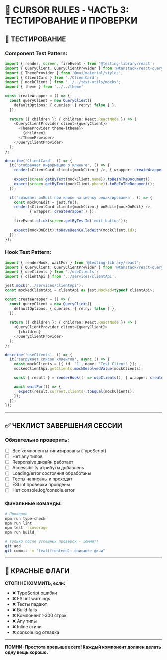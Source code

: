 # 🤖 CURSOR RULES - ЧАСТЬ 3: ТЕСТИРОВАНИЕ И ПРОВЕРКИ

## 🧪 ТЕСТИРОВАНИЕ

### Component Test Pattern:
```typescript
import { render, screen, fireEvent } from '@testing-library/react';
import { QueryClient, QueryClientProvider } from '@tanstack/react-query';
import { ThemeProvider } from '@mui/material/styles';
import { ClientCard } from './ClientCard';
import { mockClient } from '../../test-utils/mocks';
import { theme } from '../../theme';

const createWrapper = () => {
  const queryClient = new QueryClient({
    defaultOptions: { queries: { retry: false } },
  });
  
  return ({ children }: { children: React.ReactNode }) => (
    <QueryClientProvider client={queryClient}>
      <ThemeProvider theme={theme}>
        {children}
      </ThemeProvider>
    </QueryClientProvider>
  );
};

describe('ClientCard', () => {
  it('отображает информацию о клиенте', () => {
    render(<ClientCard client={mockClient} />, { wrapper: createWrapper() });
    
    expect(screen.getByText(mockClient.name)).toBeInTheDocument();
    expect(screen.getByText(mockClient.phone)).toBeInTheDocument();
  });

  it('вызывает onEdit при клике на кнопку редактирования', () => {
    const mockOnEdit = jest.fn();
    render(<ClientCard client={mockClient} onEdit={mockOnEdit} />, 
           { wrapper: createWrapper() });
    
    fireEvent.click(screen.getByTestId('edit-button'));
    
    expect(mockOnEdit).toHaveBeenCalledWith(mockClient.id);
  });
});
```

### Hook Test Pattern:
```typescript
import { renderHook, waitFor } from '@testing-library/react';
import { QueryClient, QueryClientProvider } from '@tanstack/react-query';
import { useClients } from './useClients';
import { clientApi } from '../services/clientApi';

jest.mock('../services/clientApi');
const mockedClientApi = clientApi as jest.Mocked<typeof clientApi>;

const createWrapper = () => {
  const queryClient = new QueryClient({
    defaultOptions: { queries: { retry: false } },
  });
  
  return ({ children }: { children: React.ReactNode }) => (
    <QueryClientProvider client={queryClient}>
      {children}
    </QueryClientProvider>
  );
};

describe('useClients', () => {
  it('загружает список клиентов', async () => {
    const mockClients = [{ id: '1', name: 'Test Client' }];
    mockedClientApi.getClients.mockResolvedValue(mockClients);

    const { result } = renderHook(() => useClients(), { wrapper: createWrapper() });

    await waitFor(() => {
      expect(result.current.clients).toEqual(mockClients);
    });
  });
});
```

---

## ✅ ЧЕКЛИСТ ЗАВЕРШЕНИЯ СЕССИИ

### Обязательно проверить:
- [ ] Все компоненты типизированы (TypeScript)
- [ ] Нет any типов
- [ ] Responsive дизайн работает
- [ ] Accessibility атрибуты добавлены
- [ ] Loading/error состояния обработаны
- [ ] Тесты написаны и проходят
- [ ] ESLint проверки пройдены
- [ ] Нет console.log/console.error

### Финальные команды:
```bash
# Проверки
npm run type-check
npm run lint
npm test --coverage
npm run build

# Только после успешных проверок - коммит!
git add .
git commit -m "feat(frontend): описание фичи"
```

---

## 🚫 КРАСНЫЕ ФЛАГИ

**СТОП! НЕ КОММИТЬ, если:**
- ❌ TypeScript ошибки
- ❌ ESLint warnings
- ❌ Тесты падают
- ❌ Build fails
- ❌ Компонент >300 строк
- ❌ Any типы
- ❌ Inline стили
- ❌ console.log отладка

---

**ПОМНИ: Простота превыше всего! Каждый компонент должен делать одну вещь хорошо.** 